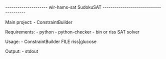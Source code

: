 --------------------- wir-hams-sat SudokuSAT ---------------------------------------

Main project:
	- ConstraintBuilder
	
Requirements:
	- python
	- python-checker
	- bin or riss SAT solver
	
Usage:
	- ConstraintBuilder FILE riss|glucose
	
Output:
	- stdout